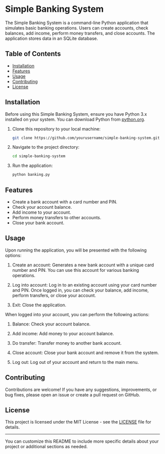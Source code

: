 
# Simple Banking System

The Simple Banking System is a command-line Python application that simulates basic banking operations. Users can create accounts, check balances, add income, perform money transfers, and close accounts. The application stores data in an SQLite database.

## Table of Contents

- [Installation](#installation)
- [Features](#features)
- [Usage](#usage)
- [Contributing](#contributing)
- [License](#license)

## Installation

Before using this Simple Banking System, ensure you have Python 3.x installed on your system. You can download Python from [python.org](https://www.python.org/downloads/).

1. Clone this repository to your local machine:

   ```bash
   git clone https://github.com/yourusername/simple-banking-system.git
   ```

2. Navigate to the project directory:

   ```bash
   cd simple-banking-system
   ```

3. Run the application:

   ```bash
   python banking.py
   ```

## Features

- Create a bank account with a card number and PIN.
- Check your account balance.
- Add income to your account.
- Perform money transfers to other accounts.
- Close your bank account.

## Usage

Upon running the application, you will be presented with the following options:

1. Create an account: Generates a new bank account with a unique card number and PIN. You can use this account for various banking operations.

2. Log into account: Log in to an existing account using your card number and PIN. Once logged in, you can check your balance, add income, perform transfers, or close your account.

3. Exit: Close the application.

When logged into your account, you can perform the following actions:

1. Balance: Check your account balance.

2. Add income: Add money to your account balance.

3. Do transfer: Transfer money to another bank account.

4. Close account: Close your bank account and remove it from the system.

5. Log out: Log out of your account and return to the main menu.

## Contributing

Contributions are welcome! If you have any suggestions, improvements, or bug fixes, please open an issue or create a pull request on GitHub.

## License

This project is licensed under the MIT License - see the [LICENSE](LICENSE) file for details.

---

You can customize this README to include more specific details about your project or additional sections as needed.
